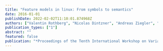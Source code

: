 ```yaml
---
title: "Feature models in linux: From symbols to semantics"
date: 2016-01-01
publishDate: 2022-02-02T11:10:01.874968Z
authors: ["Valentin Rothberg", "Nicolas Dintzner", "Andreas Ziegler", "Daniel Lohmann"]
publication_types: ["1"]
abstract: ""
featured: false
publication: "*Proceedings of the Tenth International Workshop on Variability Modelling of Software-intensive Systems*"
---
```


